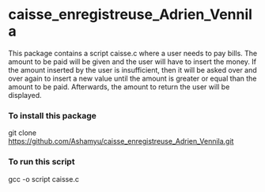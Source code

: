 # caisse_enregistreuse_Adrien_Vennila
This package contains a script caisse.c where a user needs to pay bills. The amount to be paid will be given and the user will have to insert the money. If the amount inserted by the user is insufficient, then it will be asked over and over again to insert a new value until the amount is greater or equal than the amount to be paid. Afterwards, the amount to return the user will be displayed.
### To install this package
git clone https://github.com/Ashamyu/caisse_enregistreuse_Adrien_Vennila.git
### To run this script
gcc -o script caisse.c
